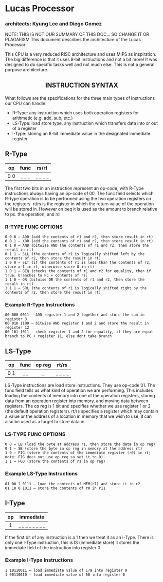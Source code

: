 # Lucas Processor
### architects: Kyung Lee and Diego Gomez

NOTE: THIS IS NOT OUR SUMMARY OF THIS DOC... SO CHANGE IT OR PLAGARISM
This document describes the architecture of the Lucas Processor

This CPU is a very reduced RISC architecture and uses MIPS as inspiration. The big difference is that it uses 9-bit instructions and not a bit more! It was designed to do specific tasks well and not much else. This is not a general purpose architecture.

## <p align=center>INSTRUCTION SYNTAX</p>
What follows are the specifications for the three main types of instructions our CPU can handle:
- R-Type: any instruction which uses both operation registers for arithmetic (e.g. add, sub, etc.)
- LS-Type: load store type, any instruction which transfers data into or out of a register
- I-Type: storing an 8-bit immediate value in the designated immediate register

## R-Type

| op | func | rs/rt |
| :--: | :---: | :----: |
| 0 0 | _ _ _ | _ _ _ _|

The first two bits in an instruction represent an op-code,
with R-Type instructions always having an op-code of 00.
The func field selects which R-type operation is to be performed using the two operation registers on the registers.
rt/rs is the register in which the return value of the operation will be stored in.
However on beq it is used as the amount to branch relative to pc.
the operation, and rd 

### R-TYPE FUNC OPTIONS

    0 0 0 – ADD (add the contents of r1 and r2, then store result in rt)
    0 0 1 – XOR (add the contents of r1 and r2, then store result in rt)
    0 1 0 – AND (bitwise AND the contents of r1 and r2, then store the result in rt)
    0 1 1 – SLL (the contents of r1 is logically shifted left by the contents of r2, then store the result in rt)
    1 0 0 – SLT (if the contents of r1 is less than the contents of r2, store a 1 in rt, otherwise store 0 in rt)
    1 0 1 – BEQ (checks the contents of r1 and r2 for equality, then if true, branches to PC + contents of rs)
    1 1 0 – OR (bitwise OR the contents of r1 and r2, then store the result in rt)
    1 1 1 – SRL (the contents of r1 is logically shifted right by the contents of r2, then store the result in rt)

### Example R-Type Instructions

    00 000 0011 – ADD register 1 and 2 together and store the sum in register 3 
    00 010 1100 – bitwise AND register 1 and 2 and store the result in register 12
    00 101 1011 – check register 1 and 2 for equality, if they are equal branch to PC + register 11, else dont take branch

## LS-Type

| op | func  | op reg | rt/rs |
| :--: | :--: | :-: | :----: |
| 0 1 | _ _ |  _ | _ _ _ _ |

LS-Type instructions are load store instructions. They use op-code 01.
The func field tells us what kind of operation we are performing. 
This includes loading the contents of memory into one of the operation registers, storing data from an operation register into memory,
and moving data between registers. The op reg is 1 bit and specifies whether we use register 1 or 2 (the default operation registers).
rt/rs specifies a register which may contain a value or the address of a location in memory that we wish to use, it can also be used as a target to store data in.

### LS-TYPE FUNC OPTIONS

    0 0 – LB (load the byte at address rs, then store the data in op reg)
    0 1 – SB (store the byte in op reg in memory at the address rt)
    1 0 – FIG (store the contents of the immediate register (r0) in rt; note: FIG does not use op reg so set it to 0)
    1 1 – FGO (store the contents of rs in op reg)

### Example LS-Type Instructions

    01 00 1 0111 – load the contents of MEM(r7) and store it in r2
    01 10 0 1011 – store the contents of r0 in r11

## I-Type

| op | immediate |
| :-: | :--------: |
| 1 | _ _ _ _ _ _ _ _ |

If the first bit of any instruction is a 1 then we treat it as an I-Type. There is only one I-Type instruction, this is IS (immediate store) it stores the immediate field of the instruction into register 0.

### Example I-Type Instructions
    1 10110011 – load immediate value of 179 into register 0 
    1 00110010 – load immediate value of 50 into register 0 
